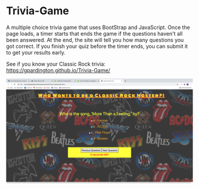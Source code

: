 # Trivia-Game
A multiple choice trivia game that uses BootStrap and JavaScript. Once the page loads, a timer starts that ends the game if the questions haven't all been answered. At the end, the site will tell you how many questions you got correct. If you finish your quiz before the timer ends, you can submit it to get your results early. 

See if you know your Classic Rock trivia:
https://gpardington.github.io/Trivia-Game/

![Screenshot](assets/Screen-Shot.png?raw=true "Screenshot")